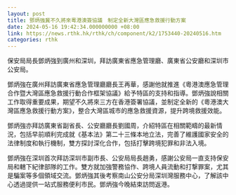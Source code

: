 ```yaml
---
layout: post
title: 鄧炳強冀不久將來粵港澳簽協議　制定全新大灣區應急救援行動方案
date: 2024-05-16 19:42:34.000000000 +08:00
link: https://news.rthk.hk/rthk/ch/component/k2/1753440-20240516.htm
categories: rthk
---
```


保安局局長鄧炳強到廣州和深圳，拜訪廣東省應急管理廳、廣東省公安廳和深圳市公安局。

鄧炳強在廣州拜訪廣東省應急管理廳廳長王再華，感謝他就推進《粵港澳應急管理合作暨大灣區應急救援行動合作框架協議》給予特區的支持和指導。鄧炳強說相關工作取得重要成果，期望不久將來三方在香港簽署協議，並制定全新的《粵港澳大灣區應急救援行動方案》，整合大灣區城市的應急救援資源，提升跨境救援效能。

鄧炳強亦拜訪廣東省副省長、公安廳廳長劉國周，介紹特區在相關範疇的最新情況，包括早前順利完成就《基本法》第二十三條本地立法，完善了維護國家安全的法律制度和執行機制，雙方探討深化合作，包括打擊跨境犯罪和非法入境。

鄧炳強在深圳首次拜訪深圳市副市長、公安局局長趙勇，感謝公安局一直支持保安局和轄下紀律部隊的工作。雙方就加強警務協作、跨境人員流動和打撃罪案，尤其是騙案等多個領域交流。鄧炳強其後考察南山公安分局深圳灣服務中心，了解該中心透過提供一站式服務便利市民。鄧炳強今晚結束訪問返港。
